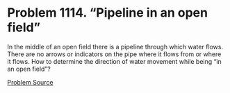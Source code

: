 # Problem 1114. “Pipeline in an open field”

In the middle of an open field there is a pipeline through which water flows. There are no arrows or indicators on the pipe where it flows from or where it flows. How to determine the direction of water movement while being “in an open field”?

[Problem Source](https://www.trizland.ru/tasks/5564/)